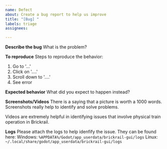 ```yaml
---
name: Defect
about: Create a bug report to help us improve
title: "[Bug] "
labels: triage
assignees: 

---
```


**Describe the bug**
What is the problem?

**To reproduce**
Steps to reproduce the behavior:
1. Go to '...'
2. Click on '....'
3. Scroll down to '....'
4. See error

**Expected behavior**
What did you expect to happen instead?

**Screenshots/Videos**
There is a saying that a picture is worth a 1000 words. Screenshots really help to identify and solve problems.

Videos are extremely helpful in identifying issues that involve physical train operation in Brickrail.

**Logs**
Please attach the logs to help idenfify the issue. They can be found here:
Windows: `%APPDATA%/Godot/app_userdata/brickrail-gui/logs`
Linux: `~/.local/share/godot/app_userdata/brickrail-gui/logs`
